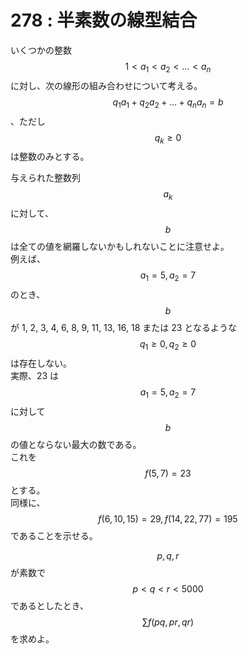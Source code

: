 # 278 : 半素数の線型結合

いくつかの整数$$1 < a_1 < a_2 < \dots < a_n$$に対し、次の線形の組み合わせについて考える。  
$$q_1 a_1 + q_2 a_2 + \dots + q_n a_n = b$$、ただし$$q_k ≥ 0$$は整数のみとする。

与えられた整数列$$a_k$$に対して、$$b$$は全ての値を網羅しないかもしれないことに注意せよ。  
例えば、$$a_1 = 5, a_2 = 7$$のとき、$$b$$が 1, 2, 3, 4, 6, 8, 9, 11, 13, 16, 18 または 23 となるような $$q_1 ≥ 0, q_2 ≥ 0$$は存在しない。  
実際、23 は$$a_1 = 5, a_2 = 7$$に対して$$b$$の値とならない最大の数である。  
これを$$f(5, 7) = 23$$とする。  
同様に、$$f(6, 10, 15) = 29, f(14, 22, 77) = 195$$であることを示せる。

$$p, q, r$$が素数で$$p < q < r < 5000$$であるとしたとき、$$\sum f(pq,pr,qr)$$を求めよ。


